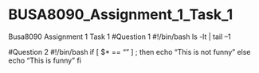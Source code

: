 # BUSA8090_Assignment_1_Task_1
Busa8090 Assignment 1 Task 1
#Question 1
#!/bin/bash
ls -lt | tail –1

#Question 2
#!/bin/bash
if [ $* == “” ] ; then
        echo “This is not funny”
else
        echo “This is funny”
fi
